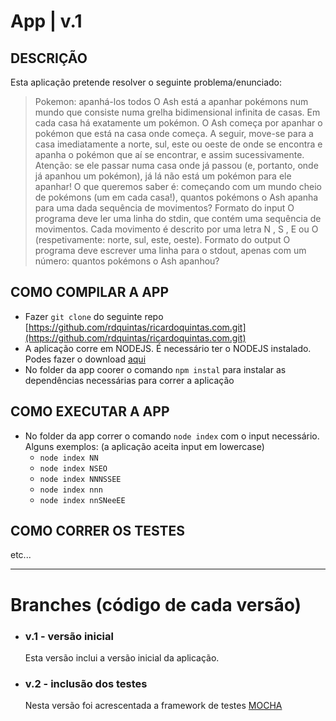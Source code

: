 # App | v.1

## DESCRIÇÃO
Esta aplicação pretende resolver o seguinte problema/enunciado:

  > Pokemon: apanhá-los todos
  > O Ash está a apanhar pokémons num mundo que consiste numa grelha bidimensional infinita de casas.
  > Em cada casa há exatamente um pokémon.
  > O Ash começa por apanhar o pokémon que está na casa onde começa. A seguir, move-se para a casa
  > imediatamente a norte, sul, este ou oeste de onde se encontra e apanha o pokémon que aí se encontrar,
  > e assim sucessivamente. Atenção: se ele passar numa casa onde já passou (e, portanto, onde já apanhou
  > um pokémon), já lá não está um pokémon para ele apanhar!
  > O que queremos saber é: começando com um mundo cheio de pokémons (um em cada casa!), quantos
  > pokémons o Ash apanha para uma dada sequência de movimentos?
  > Formato do input
  > O programa deve ler uma linha do stdin, que contém uma sequência de movimentos. Cada movimento é
  > descrito por uma letra N , S , E ou O (respetivamente: norte, sul, este, oeste).
  > Formato do output
  > O programa deve escrever uma linha para o stdout, apenas com um número: quantos pokémons o Ash
  > apanhou?

## COMO COMPILAR A APP
 - Fazer `git clone` do seguinte repo [https://github.com/rdquintas/ricardoquintas.com.git](https://github.com/rdquintas/ricardoquintas.com.git)
 - A aplicação corre em NODEJS. É necessário ter o NODEJS instalado. Podes fazer o download [aqui](https://nodejs.dev/)
 - No folder da app coorer o comando `npm instal` para instalar as dependências necessárias para correr a aplicação

## COMO EXECUTAR A APP
  - No folder da app correr o comando `node index` com o input necessário. Alguns exemplos: (a aplicação aceita input em lowercase)
    - `node index NN`
    - `node index NSEO`
    - `node index NNNSSEE`
    - `node index nnn`
    - `node index nnSNeeEE`


## COMO CORRER OS TESTES
etc...

---

# Branches (código de cada versão)
 - ### v.1 - versão inicial
   Esta versão inclui a versão inicial da aplicação.
 - ### v.2 - inclusão dos testes
   Nesta versão foi acrescentada a framework de testes [MOCHA](https://mochajs.org/) 
